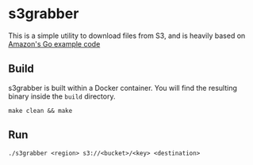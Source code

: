 # s3grabber

This is a simple utility to download files from S3, and is heavily based on [Amazon's Go example code]( https://github.com/awsdocs/aws-doc-sdk-examples/)

## Build

s3grabber is built within a Docker container. You will find the resulting binary inside the `build` directory.

    make clean && make

## Run

    ./s3grabber <region> s3://<bucket>/<key> <destination>